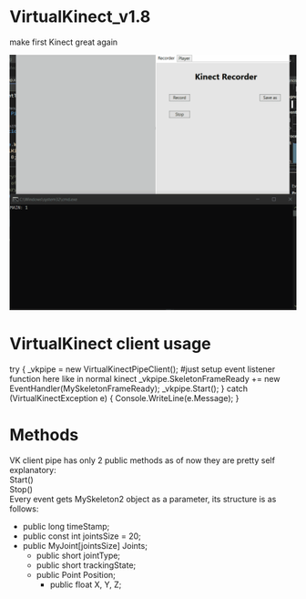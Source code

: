# VirtualKinect_v1.8
make first Kinect great again

![](https://github.com/khris190/VirtualKinect_v1.8/blob/main/Animation.gif)


<h1>VirtualKinect client usage </h1>
    try
    {
        _vkpipe = new VirtualKinectPipeClient();
        #just setup event listener function here like in normal kinect
        _vkpipe.SkeletonFrameReady += new EventHandler<MySkeletonFrameEventArgs>(MySkeletonFrameReady);
        _vkpipe.Start();
    }
    catch (VirtualKinectException e)
    {
        Console.WriteLine(e.Message);
    }

  
<h1>Methods</h1>
VK client pipe has only 2 public methods as of now
they are pretty self explanatory: <br/>
Start() <br/>
Stop() <br/>
Every event gets MySkeleton2 object as a parameter, its structure is as follows: <br/>
    
- public long timeStamp;
- public const int jointsSize = 20;
- public MyJoint[jointsSize] Joints;
  - public short jointType;
  - public short trackingState;
  - public Point Position;
    - public float X, Y, Z;
